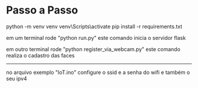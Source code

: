 # Passo a Passo

python -m venv venv
venv\Scripts\activate
pip install -r requirements.txt

em um terminal rode "python run.py"
este comando inicia o servidor flask

em outro terminal rode "python register_via_webcam.py"
este comando realiza o cadastro das faces

---

no arquivo exemplo "IoT.ino"
configure o ssid e a senha do wifi
e também o seu ipv4